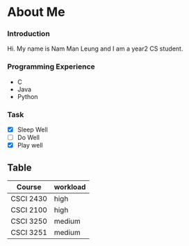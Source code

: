 # About Me

### Introduction
Hi. My name is Nam Man Leung and I am a year2 CS student.

### Programming Experience
* C
* Java
* Python

### Task
- [X] Sleep Well
- [ ] Do Well
- [X] Play well

## Table 
Course       | workload |
-------------|----------|
CSCI 2430    | high     |
CSCI 2100    | high     |
CSCI 3250    | medium   |
CSCI 3251    | medium   |


